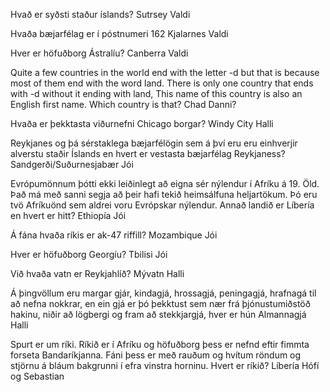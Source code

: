 Hvað er syðsti staður íslands?
	Sutrsey
		Valdi

Hvaða bæjarfélag er í póstnumeri 162
	Kjalarnes
		Valdi

Hver er höfuðborg Ástralíu?
	Canberra
		Valdi

Quite a few countries in the world end with the letter -d but that is because most of them end with the word land. There is only one country that ends with -d without it ending with land, This name of this country is also an  English first name. Which country is that?
	Chad
		Danni?

Hvaða er þekktasta viðurnefni Chicago borgar?
	Windy City
		Halli

Reykjanes og þá sérstaklega bæjarfélögin sem á því eru eru einhverjir alverstu staðir Íslands en hvert er vestasta bæjarfélag Reykjaness?
	Sandgerði/Suðurnesjabær
		Jói

Evrópumönnum þótti ekki leiðinlegt að eigna sér nýlendur í Afríku á 19. Öld. Það má með sanni segja að þeir hafi tekið heimsálfuna heljartökum. Þó eru tvö Afríkuönd sem aldrei voru Evrópskar nýlendur. Annað landið er Líbería en hvert er hitt?
	Ethiopía
		Jói

Á fána hvaða ríkis er ak-47 riffill?
	Mozambique
		Jói

Hver er höfuðborg Georgíu?
	Tbilisi
		Jói

Við hvaða vatn er Reykjahlíð?
	Mývatn
		Halli

Á þingvöllum eru margar gjár, kindagjá, hrossagjá, peningagjá, hrafnagá til að nefna nokkrar, en ein gjá er þó þekktust sem nær frá þjónustumiðstöð hakinu, niðir að lögbergi og fram að stekkjargjá, hver er hún
	Almannagjá
		Halli

Spurt er um ríki. Ríkið er í Afríku og höfuðborg þess er nefnd eftir fimmta forseta Bandaríkjanna. Fáni þess er með rauðum og hvítum röndum og stjörnu á bláum bakgrunni í efra vinstra horninu. Hvert er ríkið?
	Líbería
		Hófí og Sebastian